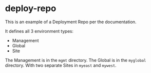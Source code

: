 # deploy-repo

This is an example of a Deployment Repo per the documentation.

It defines all 3 environment types:

- Management
- Global
- Site

The Management is in the `mgmt` directory. The Global is in the
`myglobal` directory. With two separate Sites in `myeast` and `mywest`.
